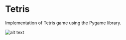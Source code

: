 # Tetris
Implementation of Tetris game using the Pygame library.

![alt text](https://github.com/DzikiCzosnek99/Tetris/blob/master/game.png?raw=true)
